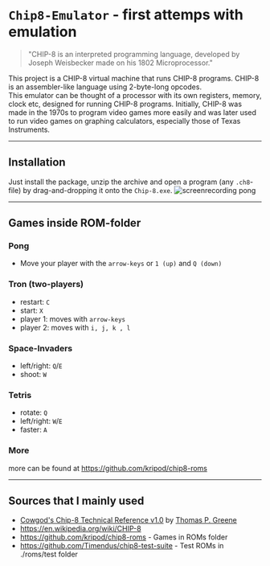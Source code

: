 # `Chip8-Emulator` - first attemps with emulation
> "CHIP-8 is an interpreted programming language, developed by Joseph Weisbecker made on his 1802 Microprocessor."

This project is a CHIP-8 virtual machine that runs CHIP-8 programs. CHIP-8 is an assembler-like language using 2-byte-long opcodes. <br>
This emulator can be thought of a processor with its own registers, memory, clock etc, designed for running CHIP-8 programs.
Initially, CHIP-8 was made in the 1970s to program video games more easily and was later used to run video games on graphing calculators, especially those of Texas Instruments. 

---

## Installation
Just install the package, unzip the archive and open a program (any `.ch8`-file) by drag-and-dropping it onto the `Chip-8.exe`.
![screenrecording pong](https://github.com/jmjumper/Chip8-Emulator/blob/master/screen/chip8.gif)

--- 

## Games inside ROM-folder
### Pong
- Move your player with the `arrow-keys` or `1 (up)` and `Q (down)`
### Tron (two-players)
- restart: `C`
- start: `X`
- player 1: moves with `arrow-keys`
- player 2: moves with `i, j, k , l`
### Space-Invaders
- left/right: `Q`/`E`
- shoot: `W`
### Tetris
- rotate: `Q`
- left/right: `W`/`E`
- faster: `A`
### More
more can be found at https://github.com/kripod/chip8-roms

---

## Sources that I mainly used
- <a href="http://devernay.free.fr/hacks/chip8/C8TECH10.HTM#2.0">Cowgod's Chip-8 Technical Reference v1.0</a> by <u>Thomas P. Greene</u> <br>
- https://en.wikipedia.org/wiki/CHIP-8 <br>
- https://github.com/kripod/chip8-roms - Games in ROMs folder<br>
- https://github.com/Timendus/chip8-test-suite - Test ROMs in ./roms/test folder
